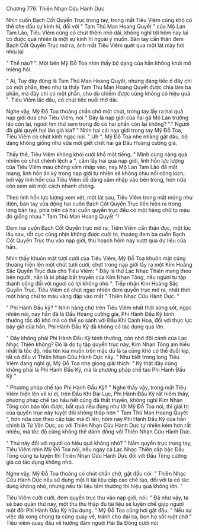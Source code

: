 




Chương 776: Thiên Nhạn Cửu Hành Dực


Nhìn cuốn Bạch Cốt Quyển Trục trong tay, trong mắt Tiêu Viêm cũng khó có thể che dấu sự kinh hỉ, đối với " Tam Thú Man Hoang Quyết " của Mộ Lan Tam Lão, Tiêu Viêm cũng có chút thêm nhỏ dãi, không nghĩ tới hôm nay lại có được quả nhiên là một sự kinh hỉ ngoài ý muốn. Bàn tay cẩn thận đem Bạch Cốt Quyển Trục mở ra, ảnh mắt Tiêu Viêm quét qua một lát mày hơi nhíu lại

" Thế nào? ". Một bên Mỹ Đỗ Toa nhìn thấy bộ dạng của hắn không khỏi mở miệng hỏi.

" Ai, Tuy đây đúng là Tam Thú Man Hoang Quyết, nhưng đáng tiếc ở đây chỉ có một phần, theo như ta thấy Tam Thú Man Hoang Quyết được chia làm ba phần, mà đây chỉ có một phần, cho dù chiếm được cũng không có hiệu quả ". Tiêu Viêm lắc đầu, có chút tiếc nuối thở dài.

Nghe vậy, Mỹ Đỗ Toa thoáng chần chờ một chút, trong tay lấy ra hai quả nạp giới đưa cho Tiêu Viêm, nói " Đây là nạp giới của hai gã Mộ Lan trưởng lão còn lại, ngươi tìm thử xem trong đó có hai phần còn lại không? "." Ngươi đã giải quyết hai lão già kia? " Nhìn hai cái nạp giới trong tay Mỹ Đỗ Toa, Tiêu Viêm có chút kinh ngạc nói. " Uh ". Mỹ Đỗ Toa nhẹ nhàng gật đầu, bộ dạng không giống như vừa mới giết chết hai gã Đấu Hoàng cường giả.

Thấy thế, Tiêu Viêm không khỏi cười khổ một tiếng, " Mình cùng nàng quả nhiên có chút chênh lệch a ", cầm lấy hai quả nạp giới, linh hồn lực lượng của Tiêu Viêm mau chóng xâm nhập vào, nay Mộ Lan Tam Lão đã mất mạng, linh hồn ấn ký trong nạp giới tự nhiên sẽ không chịu nổi công kích, bởi vậy linh hồn của Tiêu Viêm dễ dàng xâm nhập vào bên trong, hơn nữa còn xem xét một cách nhanh chóng.

Theo linh hồn lực lượng xem xét, một lát sau, Tiêu Viêm trong mắt mừng như điên, bàn tay vừa động hai cuốn Bạch Cốt Quyển Trục liền hiện ra trong long bàn tay, phía trên cả hai cuốn quyển trục đều có một hàng chữ to màu đỏ giống nhau " Tam Thú Man Hoang Quyết "!

Đem hai cuốn Bạch Cốt Quyển trục mở ra, Tiêm Viêm cẩn thận đọc, một lúc lâu sau, rốt cục cũng nhịn không được cười to, thoáng đem ba cuốn Bạch Cốt Quyển Trục thu vào nạp giới, thu hoạch hôm nay vượt qua dự liệu của hắn.

Nhìn thấy khuôn mặt tươi cười của Tiêu Viêm, Mỹ Đỗ Toa khuôn mặt cũng thoáng hiện lên một chút tươi cười, chợt trong nạp giới lấy ra một Kim Hoàng Sắc Quyển Trục đưa cho Tiêu Viêm: " Đây là thứ Lạc Nhạc Thiên mang theo bên người, hẳn là bí pháp bất truyền của Kim Nhạn Tông, nếu ngươi tu tập thành công đối với ngươi có lợi không nhỏ ". Tiếp nhận Kim Hoàng Sắc Quyển Trục, Tiêu Viêm có chút ngạc nhiên đem quyển trục mở ra, nhất thời một hàng chữ to màu vàng đập vào mắt " Thiên Nhạc Cửu Hành Dực. "

" Phi Hành Đấu kỹ? " Nhìn hàng chữ trên Tiêu Viêm nhất thời sửng sốt, ngạc nhiên nói, nay hắn đã là Đấu Hoàng cường giả, Phi Hành Đấu Kỹ bình thường tốc độ khó mà có thể so sánh với Đấu Khí Cánh Hoa, đối với thực lực bây giờ của hắn, Phi Hành Đấu Kỹ đã không có tác dụng quá lớn.

" Đây không phải Phi Hành Đấu Kỹ bình thường, còn nhớ đôi cánh của Lạc Nhạc Thiên không? Đó là do tụ tập quyển trục này, Kim Nhạn Tông am hiểu nhất là tốc độ, nếu tên kia muốn trốn mặc dù là ta cũng khó có thể đuổi kịp, tất cả đều vì Thiên Nhạn Cửu Hành Dực này. " Như biết trong long Tiêu Viêm đang nghĩ gì, Mỹ Đỗ Toa nhẹ giọng giải thích: " Kỳ thật đây cũng không phải là Phi Hành Đấu Kỹ, mà là phương pháp chế tạo Phi Hành Đấu Kỹ "

" Phương pháp chế tạo Phi Hành Đấu Kỹ? " Nghe thấy vậy, trong mắt Tiêu Viêm hiện lên vẻ kì dị, trên Đấu Khí Đại Lục, Phi Hành Đấu Kỹ rất hiếm thấy, phương pháp chế tạo hầu hết cũng đã thất truyền, không nghĩ Kim Nhạn Tông còn bảo tồn được, bất quá nếu đúng như lời Mỹ Đỗ Toa nói, thì giái trị của quyển trục này tuyệt đối không thấp hơn " Tam Thú Man Hoang Quyết ", hơn nữa còn theo cấp bậc mà đi lên, hôm nay Phi Hành Đấu Kỹ của hắn chính là Tử Vân Dực, so với Thiên Nhạn Cửu Hành Dực tự nhiên kém hơn rất nhiều, mà tốc độ cũng không thể đánh đồng với Thiên Nhạn Cửu Hành Dực.

" Thứ này đối với ngươi có hiệu quả không nhỏ? " Nắm quyển trục trong tay, Tiêu Viêm nhìn Mỹ Đỗ Toa nói, nếu ngay cả Lạc Nhạc Thiên cấp bậc Đấu Tông cũng tu luyện thì Thiên Nhạn Cửu Hành Dực đối với Đấu Tông cường giả có tác dụng không nhỏ.

Nghe vậy, Mỹ Đỗ Toa thoáng có chút chần chờ, gật đầu nói: " Thiên Nhạc Cửu Hành Dực nếu sử dụng một ít tài liệu cấp cao chế tạo, đối với ta có tác dụng không nhỏ, nhưng nếu tài liệu tầm thường thì hiệu quả không lớn. "

Tiêu Viêm cười cười, đem quyển trục thu vào nạp giới, nói: " Đã như vậy, ta sẽ bảo quản thứ này, một thu thu thập đủ tài liệu sẽ luyện chế giúp ngươi một đôi Phi Hành Đấu Kỹ hữu dụng. " Mỹ Đỗ Toa cũng hơi gật đầu. " Nếu sự việc đã xong chúng ta cũng quay về, tránh cho đại ca, bọn họ sốt ruột chờ " Tiêu viêm quay đầu về hướng đám người Hải Ba Đông cười nói




